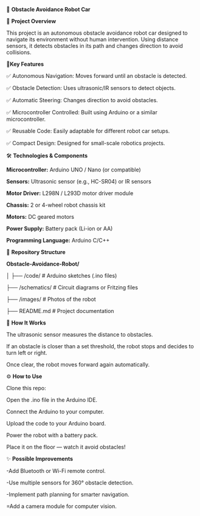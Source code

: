 🤖 **Obstacle Avoidance Robot Car**

📌 **Project Overview**

This project is an autonomous obstacle avoidance robot car designed to navigate its environment without human intervention. Using distance sensors, it detects obstacles in its path and changes direction to avoid collisions.

🚗**Key Features**

✅ Autonomous Navigation: Moves forward until an obstacle is detected.

✅ Obstacle Detection: Uses ultrasonic/IR sensors to detect objects.

✅ Automatic Steering: Changes direction to avoid obstacles.

✅ Microcontroller Controlled: Built using Arduino or a similar microcontroller.

✅ Reusable Code: Easily adaptable for different robot car setups.

✅ Compact Design: Designed for small-scale robotics projects.

🛠️ **Technologies & Components**

**Microcontroller:** Arduino UNO / Nano (or compatible)

**Sensors:** Ultrasonic sensor (e.g., HC-SR04) or IR sensors

**Motor Driver:** L298N / L293D motor driver module

**Chassis:** 2 or 4-wheel robot chassis kit

**Motors:** DC geared motors

**Power Supply:** Battery pack (Li-ion or AA)

**Programming Language:** Arduino C/C++

📂 **Repository Structure**

**Obstacle-Avoidance-Robot/**

│
├── /code/           # Arduino sketches (.ino files)

├── /schematics/     # Circuit diagrams or Fritzing files

├── /images/         # Photos of the robot

├── README.md        # Project documentation

🚦 **How It Works**

The ultrasonic sensor measures the distance to obstacles.

If an obstacle is closer than a set threshold, the robot stops and decides to turn left or right.

Once clear, the robot moves forward again automatically.

⚙️ **How to Use**

Clone this repo:

Open the .ino file in the Arduino IDE.

Connect the Arduino to your computer.

Upload the code to your Arduino board.

Power the robot with a battery pack.

Place it on the floor — watch it avoid obstacles!

✨ **Possible Improvements**

-Add Bluetooth or Wi-Fi remote control.

-Use multiple sensors for 360° obstacle detection.

-Implement path planning for smarter navigation.

=Add a camera module for computer vision.

